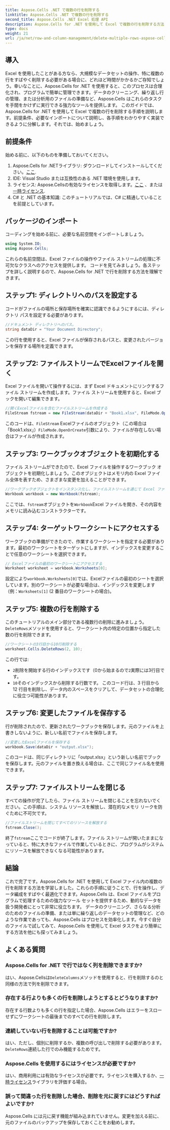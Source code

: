 ```yaml
---
title: Aspose.Cells .NET で複数の行を削除する
linktitle: Aspose.Cells .NET で複数の行を削除する
second_title: Aspose.Cells .NET Excel 処理 API
description: Aspose.Cells for .NET を使用して Excel で複数の行を削除する方法を学びます。この詳細なステップ バイ ステップ ガイドでは、前提条件、コーディング例、開発者向けの FAQ について説明します。
type: docs
weight: 21
url: /ja/net/row-and-column-management/delete-multiple-rows-aspose-cells/
---
```

## 導入
Excel を使用したことがある方なら、大規模なデータセットの操作、特に複数の行をすばやく削除する必要がある場合に、どれほど時間がかかるかご存知でしょう。幸いなことに、Aspose.Cells for .NET を使用すると、このプロセスは合理化され、プログラムで簡単に管理できます。データのクリーニング、繰り返し行の管理、または分析用のファイルの準備など、Aspose.Cells はこれらのタスクを手間をかけずに実行できる強力なツールを提供します。
このガイドでは、Aspose.Cells for .NET を使用して Excel で複数の行を削除する手順を説明します。前提条件、必要なインポートについて説明し、各手順をわかりやすく実装できるように分解します。それでは、始めましょう。
## 前提条件
始める前に、以下のものを準備しておいてください。
1.  Aspose.Cells for .NETライブラリ: ダウンロードしてインストールしてください。[ここ](https://releases.aspose.com/cells/net/).
2. IDE: Visual Studio または互換性のある .NET 環境を使用します。
3. ライセンス: Aspose.Cellsの有効なライセンスを取得します。[ここ](https://purchase.aspose.com/buy) 、または[一時ライセンス](https://purchase.aspose.com/temporary-license/).
4. C# と .NET の基本知識: このチュートリアルでは、C# に精通していることを前提としています。
## パッケージのインポート
コーディングを始める前に、必要な名前空間をインポートしましょう。
```csharp
using System.IO;
using Aspose.Cells;
```
これらの名前空間は、Excel ファイルの操作やファイル ストリームの処理に不可欠なクラスへのアクセスを提供します。
コードを見てみましょう。各ステップを詳しく説明するので、Aspose.Cells for .NET で行を削除する方法を理解できます。
## ステップ1: ディレクトリへのパスを設定する
コードがファイルの場所と保存場所を確実に認識できるようにするには、ディレクトリ パスを設定する必要があります。
```csharp
//ドキュメント ディレクトリへのパス。
string dataDir = "Your Document Directory";
```
この行を使用すると、Excel ファイルが保存されるパスと、変更されたバージョンを保存する場所を定義できます。
## ステップ2: ファイルストリームでExcelファイルを開く
Excel ファイルを開いて操作するには、まず Excel ドキュメントにリンクするファイル ストリームを作成します。ファイル ストリームを使用すると、Excel ブックを開いて編集できます。
```csharp
//開くExcelファイルを含むファイルストリームを作成する
FileStream fstream = new FileStream(dataDir + "Book1.xlsx", FileMode.OpenOrCreate);
```
このコードは、`FileStream` Excelファイルのオブジェクト（この場合は「Book1.xlsx」）`FileMode.OpenOrCreate`引数により、ファイルが存在しない場合はファイルが作成されます。
## ステップ3: ワークブックオブジェクトを初期化する
ファイル ストリームができたので、Excel ファイルを操作するワークブック オブジェクトを初期化しましょう。このオブジェクトはメモリ内の Excel ファイル全体を表すため、さまざまな変更を加えることができます。
```csharp
//ワークブックオブジェクトをインスタンス化し、ファイルストリームを通じて Excel ファイルを開く
Workbook workbook = new Workbook(fstream);
```
ここでは、`fstream`オブジェクトを`Workbook`Excel ファイルを開き、その内容をメモリに読み込むコンストラクターです。
## ステップ4: ターゲットワークシートにアクセスする
ワークブックの準備ができたので、作業するワークシートを指定する必要があります。最初のワークシートをターゲットにしますが、インデックスを変更することで任意のワークシートを選択できます。
```csharp
// Excelファイルの最初のワークシートにアクセスする
Worksheet worksheet = workbook.Worksheets[0];
```
設定により`workbook.Worksheets[0]`では、Excelファイルの最初のシートを選択しています。別のワークシートが必要な場合は、インデックスを変更します（例：`Worksheets[1]` (2 番目のワークシートの場合)。
## ステップ5: 複数の行を削除する
このチュートリアルのメイン部分である複数行の削除に進みましょう。`DeleteRows`メソッドを使用すると、ワークシート内の特定の位置から指定した数の行を削除できます。
```csharp
//ワークシートの3行目から10行削除する
worksheet.Cells.DeleteRows(2, 10);
```
この行では:
- `2`削除を開始する行のインデックスです（0から始まるので`2`実際には3行目です。
- `10`そのインデックスから削除する行数です。
このコード行は、3 行目から 12 行目を削除し、データ内のスペースをクリアして、データセットの合理化に役立つ可能性があります。
## ステップ6: 変更したファイルを保存する
行が削除されたので、更新されたワークブックを保存します。元のファイルを上書きしないように、新しい名前でファイルを保存します。
```csharp
//変更したExcelファイルを保存する
workbook.Save(dataDir + "output.xlsx");
```
このコードは、同じディレクトリに「output.xlsx」という新しい名前でブックを保存します。元のファイルを置き換える場合は、ここで同じファイル名を使用できます。
## ステップ7: ファイルストリームを閉じる
すべての操作が完了したら、ファイル ストリームを閉じることを忘れないでください。この手順は、システム リソースを解放し、潜在的なメモリ リークを防ぐために不可欠です。
```csharp
//ファイルストリームを閉じてすべてのリソースを解放する
fstream.Close();
```
終了`fstream`ここでコードが終了します。ファイル ストリームが開いたままになっていると、特に大きなファイルで作業しているときに、プログラムがシステムにリソースを解放できなくなる可能性があります。
## 結論
これで完了です。Aspose.Cells for .NET を使用して Excel ファイル内の複数の行を削除する方法を学習しました。これらの手順に従うことで、行を操作し、データ編成をすばやく最適化できます。Aspose.Cells は、Excel ファイルをプログラムで処理するための強力なツール セットを提供するため、動的なデータを扱う開発者にとって非常に役立ちます。
データのクリーニング、さらなる分析のためのファイルの準備、または単に繰り返しのデータセットの管理など、どのような作業であっても、Aspose.Cells はプロセスを効率化します。今すぐ自分のファイルで試してみて、Aspose.Cells を使用して Excel タスクをより簡単にする方法を他にも探ってみましょう。
## よくある質問
### Aspose.Cells for .NET で行ではなく列を削除できますか?  
はい、Aspose.Cellsは`DeleteColumns`メソッドを使用すると、行を削除するのと同様の方法で列を削除できます。
### 存在する行よりも多くの行を削除しようとするとどうなりますか?  
存在する行数よりも多くの行を指定した場合、Aspose.Cells はエラーをスローせずにワークシートの最後までのすべての行を削除します。
### 連続していない行を削除することは可能ですか?  
はい、ただし、個別に削除するか、複数の呼び出しで削除する必要があります。`DeleteRows`連続した行でのみ機能するためです。
### Aspose.Cells を使用するにはライセンスが必要ですか?  
はい、商用利用には有効なライセンスが必要です。ライセンスを購入するか、[一時ライセンス](https://purchase.aspose.com/temporary-license/)ライブラリを評価する場合。
### 誤って間違った行を削除した場合、削除を元に戻すにはどうすればよいですか?  
Aspose.Cells には元に戻す機能が組み込まれていません。変更を加える前に、元のファイルのバックアップを保存しておくことをお勧めします。